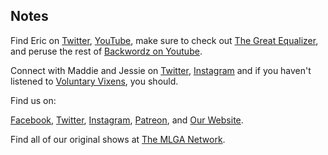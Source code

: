 ## Notes

Find Eric on [Twitter](https://twitter.com/ericdjuly), [YouTube](https://www.youtube.com/youngrippa59), make sure to check out [The Great Equalizer](https://www.youtube.com/watch?v=liFtWcn9KcM), and peruse the rest of [Backwordz on Youtube](https://www.youtube.com/backwordzmusic).

Connect with Maddie and Jessie on [Twitter](https://twitter.com/VixensVoluntary), [Instagram](https://instagram.com/VoluntaryVixens) and if you haven't listened to [Voluntary Vixens](https://voluntaryvixens.com), you should.

Find us on:

[Facebook](https://facebook.com/thisismlga), [Twitter](https://twitter.com/thisismlga), [Instagram](https://instagram.com/thisismlga), [Patreon](https://www.patreon.com/ThisIsMLGA), and [Our Website](https://thisismlga.com).

Find all of our original shows at [The MLGA Network](https://mlganetwork.com).

